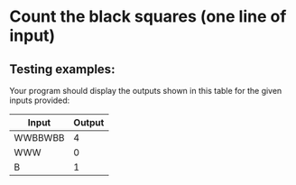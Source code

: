 # Count the black squares (one line of input)

## Testing examples:

Your program should display the outputs shown in this table for the given
inputs provided:

| Input   | Output |
| ------- | ------ |
| WWBBWBB | 4      |
| WWW     | 0      |
| B       | 1      |
